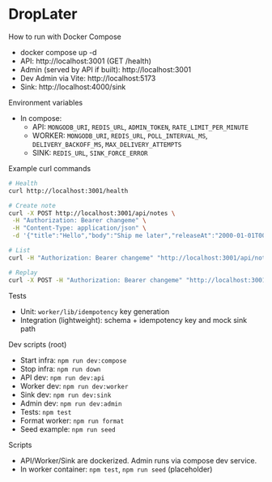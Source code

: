 # DropLater

How to run with Docker Compose
- docker compose up -d
- API: http://localhost:3001 (GET /health)
- Admin (served by API if built): http://localhost:3001
- Dev Admin via Vite: http://localhost:5173
- Sink: http://localhost:4000/sink

Environment variables
- In compose:
  - API: `MONGODB_URI`, `REDIS_URL`, `ADMIN_TOKEN`, `RATE_LIMIT_PER_MINUTE`
  - WORKER: `MONGODB_URI`, `REDIS_URL`, `POLL_INTERVAL_MS`, `DELIVERY_BACKOFF_MS`, `MAX_DELIVERY_ATTEMPTS`
  - SINK: `REDIS_URL`, `SINK_FORCE_ERROR`

Example curl commands
```bash
# Health
curl http://localhost:3001/health

# Create note
curl -X POST http://localhost:3001/api/notes \
 -H "Authorization: Bearer changeme" \
 -H "Content-Type: application/json" \
 -d '{"title":"Hello","body":"Ship me later","releaseAt":"2000-01-01T00:00:10.000Z","webhookUrl":"http://sink:4000/sink"}'

# List
curl -H "Authorization: Bearer changeme" "http://localhost:3001/api/notes?status=pending&page=1"

# Replay
curl -X POST -H "Authorization: Bearer changeme" "http://localhost:3001/api/notes/<id>/replay"
```

Tests
- Unit: `worker/lib/idempotency` key generation
- Integration (lightweight): schema + idempotency key and mock sink path

Dev scripts (root)
- Start infra: `npm run dev:compose`
- Stop infra: `npm run down`
- API dev: `npm run dev:api`
- Worker dev: `npm run dev:worker`
- Sink dev: `npm run dev:sink`
- Admin dev: `npm run dev:admin`
- Tests: `npm test`
- Format worker: `npm run format`
- Seed example: `npm run seed`

Scripts
- API/Worker/Sink are dockerized. Admin runs via compose dev service.
- In worker container: `npm test`, `npm run seed` (placeholder)